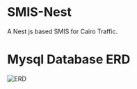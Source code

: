 # SMIS-Nest
A Nest js based SMIS for Cairo Traffic.

# Mysql Database ERD

![ERD](https://github.com/DresdRam/SMIS-Nest/assets/65346053/1de501c5-8f94-4d78-94a0-ea69a8d1fef7)

